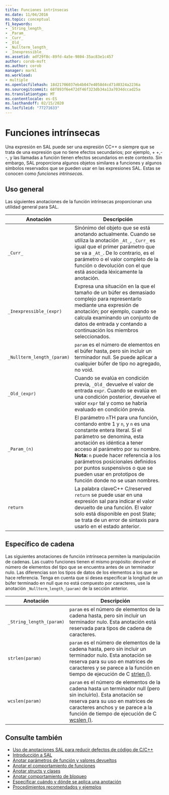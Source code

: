 ```yaml
---
title: Funciones intrínsecas
ms.date: 11/04/2016
ms.topic: conceptual
f1_keywords:
- _String_length_
- _Param_
- _Curr_
- _Old_
- _Nullterm_length_
- _Inexpressible_
ms.assetid: adf29f8c-89fd-4a5e-9804-35ac83e1c457
author: corob-msft
ms.author: corob
manager: markl
ms.workload:
- multiple
ms.openlocfilehash: 18d21706037eb4b047e4058d4cd71d0324a2236a
ms.sourcegitcommit: 68f893f6e472df46f323db34a13a7034dccad25a
ms.translationtype: MT
ms.contentlocale: es-ES
ms.lasthandoff: 02/15/2020
ms.locfileid: "77271633"
---
```

# <a name="intrinsic-functions"></a>Funciones intrínsecas
Una expresión en SAL puede ser una expresión CC++ o siempre que se trata de una expresión que no tiene efectos secundarios; por ejemplo, + +,--, y las llamadas a función tienen efectos secundarios en este contexto.  Sin embargo, SAL proporciona algunos objetos similares a funciones y algunos símbolos reservados que se pueden usar en las expresiones SAL. Estas se conocen como *funciones intrínsecas*.

## <a name="general-purpose"></a>Uso general
Las siguientes anotaciones de la función intrínsecas proporcionan una utilidad general para SAL.

|Anotación|Descripción|
|----------------|-----------------|
|`_Curr_`|Sinónimo del objeto que se está anotando actualmente.  Cuando se utiliza la anotación `_At_`, `_Curr_` es igual que el primer parámetro que se va a `_At_`.  De lo contrario, es el parámetro o el valor completo de la función o devolución con el que está asociada léxicamente la anotación.|
|`_Inexpressible_(expr)`|Expresa una situación en la que el tamaño de un búfer es demasiado complejo para representarlo mediante una expresión de anotación; por ejemplo, cuando se calcula examinando un conjunto de datos de entrada y contando a continuación los miembros seleccionados.|
|`_Nullterm_length_(param)`|`param` es el número de elementos en el búfer hasta, pero sin incluir un terminador null. Se puede aplicar a cualquier búfer de tipo no agregado, no void.|
|`_Old_(expr)`|Cuando se evalúa en condición previa, `_Old_` devuelve el valor de entrada `expr`.  Cuando se evalúa en una condición posterior, devuelve el valor `expr` tal y como se habría evaluado en condición previa.|
|`_Param_(n)`|El parámetro `n`TH para una función, contando entre 1 y `n`, y `n` es una constante entera literal. Si el parámetro se denomina, esta anotación es idéntica a tener acceso al parámetro por su nombre. **Nota:** `n` puede hacer referencia a los parámetros posicionales definidos por puntos suspensivos o que se pueden usar en prototipos de función donde no se usan nombres.|
|`return`|La palabra claveC++ C/reserved `return` se puede usar en una expresión sal para indicar el valor devuelto de una función.  El valor solo está disponible en post State; se trata de un error de sintaxis para usarlo en el estado anterior.|

## <a name="string-specific"></a>Específico de cadena
Las siguientes anotaciones de función intrínseca permiten la manipulación de cadenas. Las cuatro funciones tienen el mismo propósito: devolver el número de elementos del tipo que se encuentra antes de un terminador nulo. Las diferencias son los tipos de datos de los elementos a los que se hace referencia. Tenga en cuenta que si desea especificar la longitud de un búfer terminado en null que no está compuesto por caracteres, use la anotación `_Nullterm_length_(param)` de la sección anterior.

|Anotación|Descripción|
|----------------|-----------------|
|`_String_length_(param)`|`param` es el número de elementos de la cadena hasta, pero sin incluir un terminador nulo. Esta anotación está reservada para tipos de cadena de caracteres.|
|`strlen(param)`|`param` es el número de elementos de la cadena hasta, pero sin incluir un terminador nulo. Esta anotación se reserva para su uso en matrices de caracteres y se parece a la función en tiempo de ejecución de C [strlen ()](/cpp/c-runtime-library/reference/strlen-wcslen-mbslen-mbslen-l-mbstrlen-mbstrlen-l).|
|`wcslen(param)`|`param` es el número de elementos de la cadena hasta un terminador null (pero sin incluirlo). Esta anotación se reserva para su uso en matrices de caracteres anchos y se parece a la función de tiempo de ejecución de C [wcslen ()](/cpp/c-runtime-library/reference/strlen-wcslen-mbslen-mbslen-l-mbstrlen-mbstrlen-l).|

## <a name="see-also"></a>Consulte también

- [Uso de anotaciones SAL para reducir defectos de código de C/C++](../code-quality/using-sal-annotations-to-reduce-c-cpp-code-defects.md)
- [Introducción a SAL](../code-quality/understanding-sal.md)
- [Anotar parámetros de función y valores devueltos](../code-quality/annotating-function-parameters-and-return-values.md)
- [Anotar el comportamiento de funciones](../code-quality/annotating-function-behavior.md)
- [Anotar structs y clases](../code-quality/annotating-structs-and-classes.md)
- [Anotar comportamiento de bloqueo](../code-quality/annotating-locking-behavior.md)
- [Especificar cuándo y dónde se aplica una anotación](../code-quality/specifying-when-and-where-an-annotation-applies.md)
- [Procedimientos recomendados y ejemplos](../code-quality/best-practices-and-examples-sal.md)
